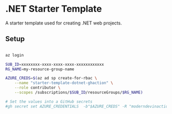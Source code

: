 # .NET Starter Template

A starter template used for creating .NET web projects.

## Setup

```bash

az login

SUB_ID=xxxxxxxx-xxxx-xxxx-xxxx-xxxxxxxxxxxx
RG_NAME=my-resource-group-name

AZURE_CREDS=$(az ad sp create-for-rbac \
    --name "starter-template-dotnet-ghaction" \
    --role contributor \
    --scopes /subscriptions/$SUB_ID/resourceGroups/$RG_NAME)

# Set the values into a GitHub secrets
#gh secret set AZURE_CREDENTIALS  -b"$AZURE_CREDS" -R "moderndevinaction/starter-template-dotnet"

```
